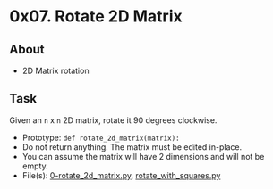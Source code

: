 # 0x07. Rotate 2D Matrix

## About
- 2D Matrix rotation

## Task
Given an `n` x `n` 2D matrix, rotate it 90 degrees clockwise.
- Prototype: `def rotate_2d_matrix(matrix):`
- Do not return anything. The matrix must be edited in-place.
- You can assume the matrix will have 2 dimensions and will not be empty.
- File(s): [0-rotate_2d_matrix.py](0-rotate_2d_matrix.py), [rotate_with_squares.py](rotate_with_transposition.py)
